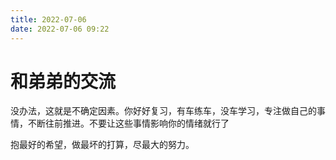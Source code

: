 ```yaml
---
title: 2022-07-06
date: 2022-07-06 09:22
---
```


# 和弟弟的交流

没办法，这就是不确定因素。你好好复习，有车练车，没车学习，专注做自己的事情，不断往前推进。不要让这些事情影响你的情绪就行了


抱最好的希望，做最坏的打算，尽最大的努力。
